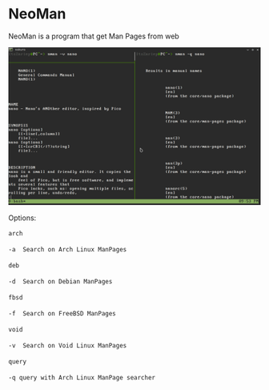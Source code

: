 # NeoMan
NeoMan is a program that get Man Pages from web

![screenshot](/screenshot.png)

Options: 

    arch
    
    -a  Search on Arch Linux ManPages
    
    deb
    
    -d  Search on Debian ManPages
    
    fbsd
    
    -f  Search on FreeBSD ManPages
    
    void
    
    -v  Search on Void Linux ManPages

    query

    -q query with Arch Linux ManPage searcher
